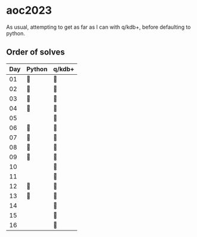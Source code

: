 # aoc2023

As usual, attempting to get as far as I can with q/kdb+, before defaulting to python.

## Order of solves

| Day | Python | q/kdb+ |
| --- | ------ | ------ |
| 01  | 🥈 | 🥇 |
| 02  | 🥈 | 🥇 |
| 03  | 🥈 | 🥇 |
| 04  | 🥈 | 🥇 |
| 05  |  | 🥇 |
| 06  | 🥈 | 🥇 |
| 07  | 🥈 | 🥇 |
| 08  | 🥈 | 🥇 |
| 09  | 🥈 | 🥇 |
| 10  |  | 🥇 |
| 11  |  | 🥇 |
| 12  | 🥇 | 🥇 |
| 13  | 🥈 | 🥇 |
| 14  |  | 🥇 |
| 15  |  | 🥇 |
| 16  |  | 🥇 |
